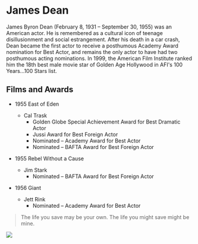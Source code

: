 # James Dean

James Byron Dean (February 8, 1931 – September 30, 1955) was an American actor. He is remembered as a cultural icon of teenage disillusionment and social estrangement.
After his death in a car crash, Dean became the first actor to receive a posthumous Academy Award nomination for Best Actor, and remains the only actor to have had two posthumous acting nominations.
In 1999, the American Film Institute ranked him the 18th best male movie star of Golden Age Hollywood in AFI's 100 Years...100 Stars list.


## Films and Awards


* 1955	East of Eden
	* Cal Trask
		* Golden Globe Special Achievement Award for Best Dramatic Actor
		* Jussi Award for Best Foreign Actor
		* Nominated – Academy Award for Best Actor
		* Nominated – BAFTA Award for Best Foreign Actor

* 1955	Rebel Without a Cause
	* Jim Stark
		* Nominated – BAFTA Award for Best Foreign Actor

* 1956	Giant
	* Jett Rink
		* Nominated – Academy Award for Best Actor


> The life you save may be your own.
> The life you might save might be mine.


<img src = "https://upload.wikimedia.org/wikipedia/commons/thumb/1/1a/James_Dean-cigarette-full.jpg/220px-James_Dean-cigarette-full.jpg"/>




